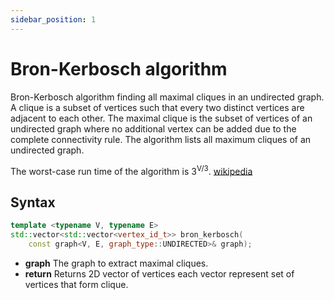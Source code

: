 ```yaml
---
sidebar_position: 1
---
```


# Bron-Kerbosch algorithm

Bron-Kerbosch algorithm finding all maximal cliques in an undirected graph. A clique is a subset of vertices such that
every two distinct vertices are adjacent to each other.
The maximal clique is the subset of vertices of an undirected graph where no additional vertex can be added
due to the complete connectivity rule. The algorithm lists all maximum cliques of an undirected graph.

The worst-case run time of the algorithm is 3<sup>V/3</sup>.
[wikipedia](https://en.wikipedia.org/wiki/Bron%E2%80%93Kerbosch_algorithm#Worst-case_analysis)

## Syntax

```cpp
template <typename V, typename E>
std::vector<std::vector<vertex_id_t>> bron_kerbosch(
    const graph<V, E, graph_type::UNDIRECTED>& graph);
```

- **graph** The graph to extract maximal cliques.
- **return** Returns 2D vector of vertices each vector represent set of vertices that form clique.

